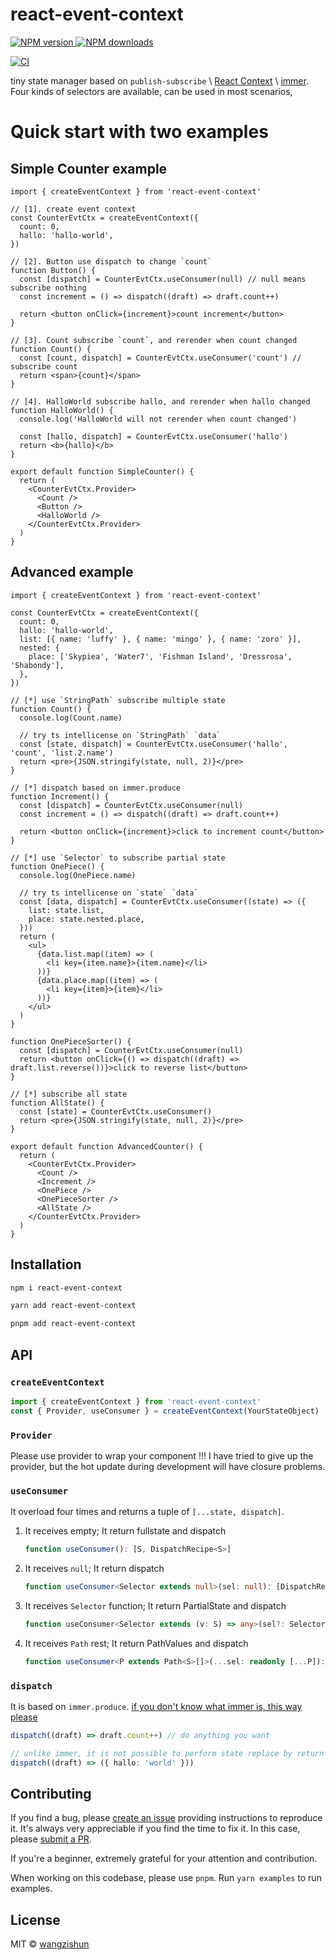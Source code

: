 # react-event-context

<a href="https://npmjs.org/package/react-event-context">
  <img alt="NPM version" src="https://img.shields.io/npm/v/react-event-context.svg?style=flat-square">
</a>
<a href="https://npmjs.org/package/react-event-context">
  <img alt="NPM downloads" src="https://img.shields.io/npm/dm/react-event-context.svg?style=flat-square">
</a>

[![CI](https://github.com/wangzishun/react-event-context/actions/workflows/ci.yml/badge.svg)](https://github.com/wangzishun/react-event-context/actions/workflows/ci.yml)

tiny state manager based on `publish-subscribe` \ [React Context](https://reactjs.org/docs/context.html) \ [immer](https://immerjs.github.io/immer/produce/#example). Four kinds of selectors are available, can be used in most scenarios,

# Quick start with two examples

## Simple Counter example

```tsx
import { createEventContext } from 'react-event-context'

// [1]. create event context
const CounterEvtCtx = createEventContext({
  count: 0,
  hallo: 'hallo-world',
})

// [2]. Button use dispatch to change `count`
function Button() {
  const [dispatch] = CounterEvtCtx.useConsumer(null) // null means subscribe nothing
  const increment = () => dispatch((draft) => draft.count++)

  return <button onClick={increment}>count increment</button>
}

// [3]. Count subscribe `count`, and rerender when count changed
function Count() {
  const [count, dispatch] = CounterEvtCtx.useConsumer('count') // subscribe count
  return <span>{count}</span>
}

// [4]. HalloWorld subscribe hallo, and rerender when hallo changed
function HalloWorld() {
  console.log('HalloWorld will not rerender when count changed')

  const [hallo, dispatch] = CounterEvtCtx.useConsumer('hallo')
  return <b>{hallo}</b>
}

export default function SimpleCounter() {
  return (
    <CounterEvtCtx.Provider>
      <Count />
      <Button />
      <HalloWorld />
    </CounterEvtCtx.Provider>
  )
}
```

## Advanced example

```tsx
import { createEventContext } from 'react-event-context'

const CounterEvtCtx = createEventContext({
  count: 0,
  hallo: 'hallo-world',
  list: [{ name: 'luffy' }, { name: 'mingo' }, { name: 'zoro' }],
  nested: {
    place: ['Skypiea', 'Water7', 'Fishman Island', 'Dressrosa', 'Shabondy'],
  },
})

// [*] use `StringPath` subscribe multiple state
function Count() {
  console.log(Count.name)

  // try ts intellicense on `StringPath` `data`
  const [state, dispatch] = CounterEvtCtx.useConsumer('hallo', 'count', 'list.2.name')
  return <pre>{JSON.stringify(state, null, 2)}</pre>
}

// [*] dispatch based on immer.produce
function Increment() {
  const [dispatch] = CounterEvtCtx.useConsumer(null)
  const increment = () => dispatch((draft) => draft.count++)

  return <button onClick={increment}>click to increment count</button>
}

// [*] use `Selector` to subscribe partial state
function OnePiece() {
  console.log(OnePiece.name)

  // try ts intellicense on `state` `data`
  const [data, dispatch] = CounterEvtCtx.useConsumer((state) => ({
    list: state.list,
    place: state.nested.place,
  }))
  return (
    <ul>
      {data.list.map((item) => (
        <li key={item.name}>{item.name}</li>
      ))}
      {data.place.map((item) => (
        <li key={item}>{item}</li>
      ))}
    </ul>
  )
}

function OnePieceSorter() {
  const [dispatch] = CounterEvtCtx.useConsumer(null)
  return <button onClick={() => dispatch((draft) => draft.list.reverse())}>click to reverse list</button>
}

// [*] subscribe all state
function AllState() {
  const [state] = CounterEvtCtx.useConsumer()
  return <pre>{JSON.stringify(state, null, 2)}</pre>
}

export default function AdvancedCounter() {
  return (
    <CounterEvtCtx.Provider>
      <Count />
      <Increment />
      <OnePiece />
      <OnePieceSorter />
      <AllState />
    </CounterEvtCtx.Provider>
  )
}
```

## Installation

```sh
npm i react-event-context
```

```sh
yarn add react-event-context
```

```sh
pnpm add react-event-context
```

## API

### `createEventContext`

```ts
import { createEventContext } from 'react-event-context'
const { Provider, useConsumer } = createEventContext(YourStateObject)
```

### `Provider`

Please use provider to wrap your component !!! I have tried to give up the provider, but the hot update during development will have closure problems.

### `useConsumer`

It overload four times and returns a tuple of `[...state, dispatch]`.

1.  It receives empty; It return fullstate and dispatch

    ```ts
    function useConsumer(): [S, DispatchRecipe<S>]
    ```

2.  It receives `null`; It return dispatch

    ```ts
    function useConsumer<Selector extends null>(sel: null): [DispatchRecipe<S>]
    ```

3.  It receives `Selector` function; It return PartialState and dispatch

    ```ts
    function useConsumer<Selector extends (v: S) => any>(sel?: Selector): [Unpacked<Selector>, DispatchRecipe<S>]
    ```

4.  It receives `Path` rest; It return PathValues and dispatch

    ```ts
    function useConsumer<P extends Path<S>[]>(...sel: readonly [...P]): [[...FieldPathValues<S, P>], DispatchRecipe<S>]
    ```

### `dispatch`

It is based on `immer.produce`. [if you don't know what immer is, this way please](https://immerjs.github.io/immer/produce/#example)

```ts
dispatch((draft) => draft.count++) // do anything you want
```

```ts
// unlike immer, it is not possible to perform state replace by return value. only revise draft is effective
dispatch((draft) => ({ hallo: 'world' }))
```

## Contributing

If you find a bug, please [create an issue](https://github.com/wangzishun/react-event-context/issues/new) providing instructions to reproduce it. It's always very appreciable if you find the time to fix it. In this case, please [submit a PR](https://github.com/wangzishun/react-event-context/pulls).

If you're a beginner, extremely grateful for your attention and contribution.

When working on this codebase, please use `pnpm`. Run `yarn examples` to run examples.

## License

MIT © [wangzishun](https://github.com/wangzishun)
